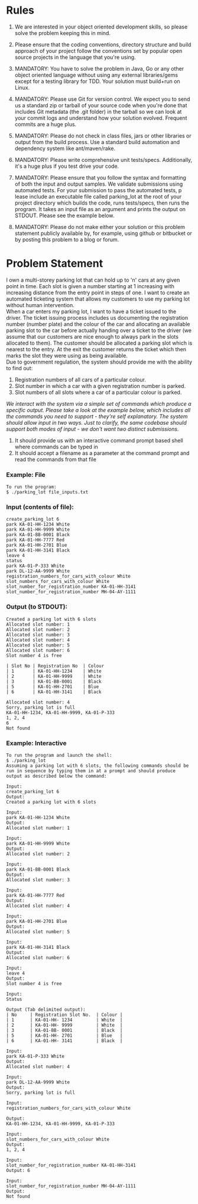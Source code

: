 # **Rules**						
1. We are interested in your object oriented development skills, so please solve the problem keeping this in mind.
 							
2. Please ensure that the coding conventions, directory structure and build approach of your project follow the conventions set by popular open source projects in the language that you're using.
 							
3. MANDATORY: You have to solve the problem in Java, Go or any other object oriented language ​without using any external libraries/gems​ except for a testing library for TDD. Your solution m​ust build+run on Linux.
 							
4. MANDATORY: Please use Git for version control. We expect you to send us a ​standard zip or tarball​ of your source code when you're done that includes Git metadata (the .git folder) in the tarball so we can look at your commit logs and understand how your solution evolved. Frequent commits are a huge plus.
 							
5. MANDATORY: Please ​do not ​check in class files, jars or other libraries or output from the build process. Use a standard build automation and dependency system like ant/maven/rake.
 							
6. MANDATORY: Please write comprehensive unit tests/specs. Additionally, it's a huge plus if you test drive your code.
 							
7. MANDATORY: Please ensure that you follow the syntax and formatting of both the input and output samples. We validate submissions using automated tests. For your submission to pass the automated tests, p​ lease include an executable file called parking_lot at the root of your project directory​ which builds the code, runs tests/specs, then runs the program. It takes an input file as an argument and prints the output on STDOUT. Please see the example below.
 							
8. MANDATORY: Please do not make either your solution or this problem statement publicly available by, for example, using github or bitbucket or by posting this problem to a blog or forum.
 																

# **Problem Statement**

I own a multi-storey parking lot that can hold up to 'n' cars at any given point in time. Each slot is given a number starting at 1 increasing with increasing distance from the entry point in steps of one. I want to create an automated ticketing system that allows my customers to use my parking lot without human intervention.						
When a car enters my parking lot, I want to have a ticket issued to the driver. The ticket issuing process includes us documenting the registration number (number plate) and the colour of the car and allocating an available parking slot to the car before actually handing over a ticket to the driver (we assume that our customers are nice enough to always park in the slots allocated to them). The customer should be allocated a parking slot which is nearest to the entry. At the exit the customer returns the ticket which then marks the slot they were using as being available.						
Due to government regulation, the system should provide me with the ability to find out:
1. Registration numbers of all cars of a particular colour.
2. Slot number in which a car with a given registration number is parked.		
3. Slot numbers of all slots where a car of a particular colour is parked.

_We interact with the system via a simple set of commands which produce a specific output. Please take a look at the example below, which includes all the commands you need to support - they're self explanatory. The system should allow input in two ways. Just to clarify, the same codebase should support both modes of input - we don't want two distinct submissions._

1) It should provide us with an interactive command prompt based shell where commands can be typed in
2) It should accept a filename as a parameter at the command prompt and read the commands from that file

### Example: File ###
    To run the program:						
    $ ./parking_lot file_inputs.txt
						
### Input (contents of file): ###						
    create_parking_lot 6							
    park KA-01-HH-1234 White
    park KA-01-HH-9999 White
    park KA-01-BB-0001 Black
    park KA-01-HH-7777 Red
    park KA-01-HH-2701 Blue
    park KA-01-HH-3141 Black					    
    leave 4						
    status						
    park KA-01-P-333 White
    park DL-12-AA-9999 White
    registration_numbers_for_cars_with_colour White
    slot_numbers_for_cars_with_colour White
    slot_number_for_registration_number KA-01-HH-3141
    slot_number_for_registration_number MH-04-AY-1111
    
### Output (to STDOUT): ### 						
    Created a parking lot with 6 slots
    Allocated slot number: 1
    Allocated slot number: 2
    Allocated slot number: 3						
    Allocated slot number: 4
    Allocated slot number: 5
    Allocated slot number: 6
    Slot number 4 is free
		
    | Slot No | Registration No  | Colour
    | 1       | KA-01-HH-1234    | White
    | 2       | KA-01-HH-9999    | White
    | 3       | KA-01-BB-0001    | Black
    | 5       | KA-01-HH-2701    | Blue
    | 6       | KA-01-HH-3141    | Black

	Allocated slot number: 4
    Sorry, parking lot is full
    KA-01-HH-1234, KA-01-HH-9999, KA-01-P-333
    1, 2, 4
    6 
    Not found


### Example: Interactive ###
    To run the program and launch the shell:
    $ ./parking_lot
    Assuming a parking lot with 6 slots, the following commands should be run in sequence by typing them in at a prompt and should produce output as described below the command:
    
    Input:
    create_parking_lot 6
    Output:
    Created a parking lot with 6 slots

    Input:
    park KA-01-HH-1234 White
    Output:
    Allocated slot number: 1

    Input:
    park KA-01-HH-9999 White
    Output:
    Allocated slot number: 2
    
    Input:
    park KA-01-BB-0001 Black
    Output:
    Allocated slot number: 3

    Input:
    park KA-01-HH-7777 Red
    Output:
    Allocated slot number: 4
    
    Input:
    park KA-01-HH-2701 Blue
    Output:
    Allocated slot number: 5
    
    Input:
    park KA-01-HH-3141 Black
    Output:
    Allocated slot number: 6

    Input:
    leave 4
    Output:
    Slot number 4 is free

    Input:
    Status
    
    Output (Tab delimited output):
    | No     | Registration Slot No.  | Colour |
    | 1      | KA-01-HH- 1234         | White  |
    | 2      | KA-01-HH- 9999         | White  |
    | 3      | KA-01-BB- 0001         | Black  |
    | 5      | KA-01-HH- 2701         | Blue   |
    | 6      | KA-01-HH- 3141         | Black  |
    
    Input:
    park KA-01-P-333 White
    Output:
    Allocated slot number: 4
    
    Input:
    park DL-12-AA-9999 White
    Output:
    Sorry, parking lot is full
        
    Input:
    registration_numbers_for_cars_with_colour White
    
    Output:
    KA-01-HH-1234, KA-01-HH-9999, KA-01-P-333
    
    Input:
    slot_numbers_for_cars_with_colour White
    Output:
    1, 2, 4
    
    Input:
    slot_number_for_registration_number KA-01-HH-3141
    Output: 6

    Input:
    slot_number_for_registration_number MH-04-AY-1111
    Output:
    Not found
    